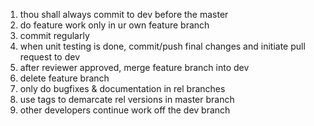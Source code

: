 1. thou shall always commit to dev before the master
2. do feature work only in ur own feature branch
3. commit regularly
4. when unit testing is done, commit/push final changes and initiate pull request to dev
5. after reviewer approved, merge feature branch into dev 
6. delete feature branch 
7. only do bugfixes & documentation in rel branches
8. use tags to demarcate rel versions in master branch
10. other developers continue work off the dev branch

